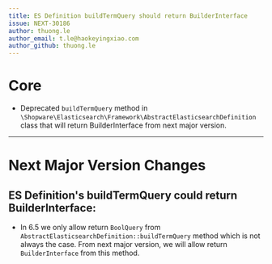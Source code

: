 ```yaml
---
title: ES Definition buildTermQuery should return BuilderInterface
issue: NEXT-30186
author: thuong.le
author_email: t.le@haokeyingxiao.com
author_github: thuong.le
---
```

# Core
* Deprecated `buildTermQuery` method in `\Shopware\Elasticsearch\Framework\AbstractElasticsearchDefinition` class that will return BuilderInterface from next major version.
___
# Next Major Version Changes
## ES Definition's buildTermQuery could return BuilderInterface:
* In 6.5 we only allow return `BoolQuery` from `AbstractElasticsearchDefinition::buildTermQuery` method which is not always the case. From next major version, we will allow return `BuilderInterface` from this method.
